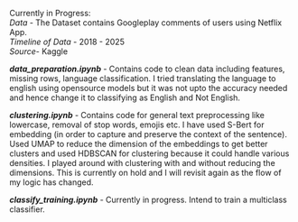 Currently in Progress: <br>
_Data_ - The Dataset contains Googleplay comments of users using Netflix App.<br>
_Timeline of Data_ - 2018 - 2025<br>
_Source_- Kaggle<br>

_**data_preparation.ipynb**_ - Contains code to clean data including features, missing rows, language classification. 
I tried translating the language to english using opensource models but it was not upto the accuracy needed and hence change it to classifying as English and Not English.

_**clustering.ipynb**_ - Contains code for general text preprocessing like lowercase, removal of stop words, emojis etc. 
I have used S-Bert for embedding (in order to capture and preserve the context of the sentence). Used UMAP to reduce the dimension of the embeddings to get better clusters 
and used HDBSCAN for clustering because it could handle various densities. I played around with clustering with and without reducing the dimensions. 
This is currently on hold and I will revisit again as the flow of my logic has changed.<br>

_**classify_training.ipynb**_  - Currently in progress. Intend to train a multiclass classifier.<br>

